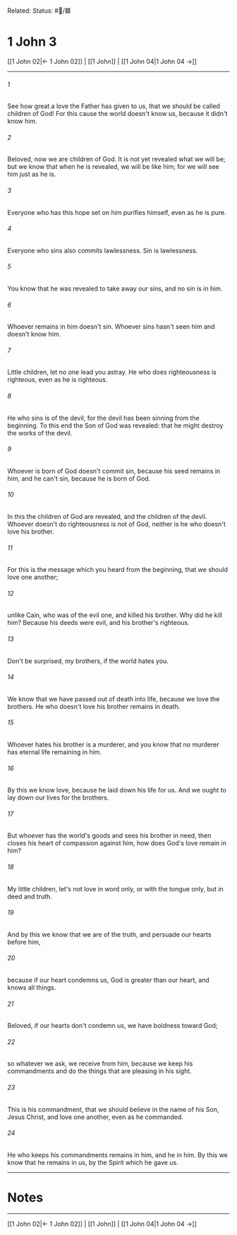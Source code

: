 Related:
Status: #📖/🟥
# 1 John 3

[[1 John 02|← 1 John 02]] | [[1 John]] | [[1 John 04|1 John 04 →]]
***



###### 1 
See how great a love the Father has given to us, that we should be called children of God! For this cause the world doesn't know us, because it didn't know him. 

###### 2 
Beloved, now we are children of God. It is not yet revealed what we will be; but we know that when he is revealed, we will be like him; for we will see him just as he is. 

###### 3 
Everyone who has this hope set on him purifies himself, even as he is pure. 

###### 4 
Everyone who sins also commits lawlessness. Sin is lawlessness. 

###### 5 
You know that he was revealed to take away our sins, and no sin is in him. 

###### 6 
Whoever remains in him doesn't sin. Whoever sins hasn't seen him and doesn't know him. 

###### 7 
Little children, let no one lead you astray. He who does righteousness is righteous, even as he is righteous. 

###### 8 
He who sins is of the devil, for the devil has been sinning from the beginning. To this end the Son of God was revealed: that he might destroy the works of the devil. 

###### 9 
Whoever is born of God doesn't commit sin, because his seed remains in him, and he can't sin, because he is born of God. 

###### 10 
In this the children of God are revealed, and the children of the devil. Whoever doesn't do righteousness is not of God, neither is he who doesn't love his brother. 

###### 11 
For this is the message which you heard from the beginning, that we should love one another; 

###### 12 
unlike Cain, who was of the evil one, and killed his brother. Why did he kill him? Because his deeds were evil, and his brother's righteous. 

###### 13 
Don't be surprised, my brothers, if the world hates you. 

###### 14 
We know that we have passed out of death into life, because we love the brothers. He who doesn't love his brother remains in death. 

###### 15 
Whoever hates his brother is a murderer, and you know that no murderer has eternal life remaining in him. 

###### 16 
By this we know love, because he laid down his life for us. And we ought to lay down our lives for the brothers. 

###### 17 
But whoever has the world's goods and sees his brother in need, then closes his heart of compassion against him, how does God's love remain in him? 

###### 18 
My little children, let's not love in word only, or with the tongue only, but in deed and truth. 

###### 19 
And by this we know that we are of the truth, and persuade our hearts before him, 

###### 20 
because if our heart condemns us, God is greater than our heart, and knows all things. 

###### 21 
Beloved, if our hearts don't condemn us, we have boldness toward God; 

###### 22 
so whatever we ask, we receive from him, because we keep his commandments and do the things that are pleasing in his sight. 

###### 23 
This is his commandment, that we should believe in the name of his Son, Jesus Christ, and love one another, even as he commanded. 

###### 24 
He who keeps his commandments remains in him, and he in him. By this we know that he remains in us, by the Spirit which he gave us.

---
# Notes


***
[[1 John 02|← 1 John 02]] | [[1 John]] | [[1 John 04|1 John 04 →]]
